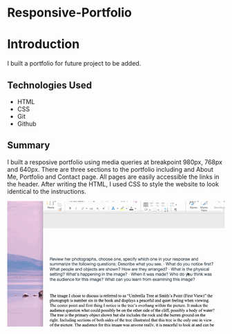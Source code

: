 # Responsive-Portfolio

# Introduction

I built a portfolio for future project to be added. 

## Technologies Used
 - HTML
 - CSS
 - Git
 - Github

 ## Summary

 I built a resposive portfolio using media queries at breakpoint 980px, 768px and 640px. 
 There are three sections to the portfolio including and About Me, Portfolio and Contact page. All pages are easily accessible the links in the header. After writing the HTML, I used CSS to style the website to look identical to the instructions. 

 ![Practice Demo](assets/images/Practice1.gif)

